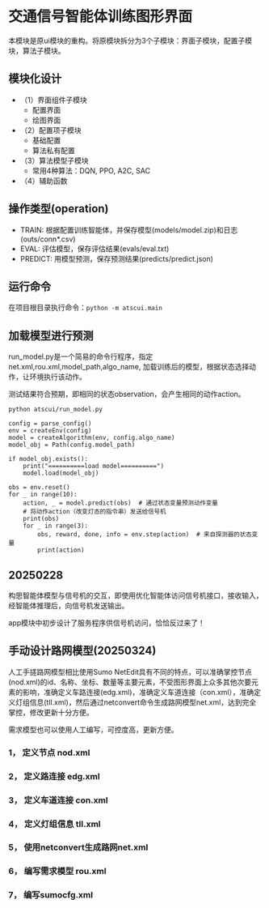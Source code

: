 # 交通信号智能体训练图形界面

本模块是原ui模块的重构。将原模块拆分为3个子模块：界面子模块，配置子模块，算法子模块。

## 模块化设计

- （1）界面组件子模块
  - 配置界面
  - 绘图界面
- （2）配置项子模块
  - 基础配置
  - 算法私有配置
- （3）算法模型子模块
  - 常用4种算法：DQN, PPO, A2C, SAC
- （4）辅助函数

## 操作类型(operation)

- TRAIN: 根据配置训练智能体，并保存模型(models/model.zip)和日志(outs/conn*.csv)
- EVAL: 评估模型，保存评估结果(evals/eval.txt)
- PREDICT: 用模型预测，保存预测结果(predicts/predict.json)

## 运行命令

在项目根目录执行命令：``` python -m atscui.main ```

## 加载模型进行预测

run_model.py是一个简易的命令行程序，指定net.xml,rou.xml,model_path,algo_name,
加载训练后的模型，根据状态选择动作，让环境执行该动作。

测试结果符合预期，即相同的状态observation，会产生相同的动作action。

```
python atscui/run_model.py 
```

```
config = parse_config()
env = createEnv(config)
model = createAlgorithm(env, config.algo_name)
model_obj = Path(config.model_path)

if model_obj.exists():
    print("==========load model==========")
    model.load(model_obj)

obs = env.reset()
for _ in range(10):
    action, _ = model.predict(obs)  # 通过状态变量预测动作变量
    # 将动作action（改变灯态的指令串）发送给信号机
    print(obs)
    for _ in range(3):
        obs, reward, done, info = env.step(action)  # 来自探测器的状态变量
        print(action)
```

## 20250228

构思智能体模型与信号机的交互，即使用优化智能体访问信号机接口，接收输入，经智能体推理后，向信号机发送输出。

app模块中初步设计了服务程序供信号机访问，恰恰反过来了！

## 手动设计路网模型(20250324)

人工手搓路网模型相比使用Sumo NetEdit具有不同的特点，可以准确掌控节点(nod.xml)的id、名称、坐标、数量等主要元素，不受图形界面上众多其他次要元素的影响，准确定义车路连接(edg.xml)，准确定义车道连接（con.xml），准确定义灯组信息(tll.xml)，然后通过netconvert命令生成路网模型net.xml，达到完全掌控，修改更新十分方便。

需求模型也可以使用人工编写，可控度高，更新方便。

### 1， 定义节点 nod.xml

### 2， 定义路连接 edg.xml

### 3， 定义车道连接 con.xml

### 4， 定义灯组信息 tll.xml

### 5， 使用netconvert生成路网net.xml

### 6， 编写需求模型 rou.xml

### 7， 编写sumocfg.xml
